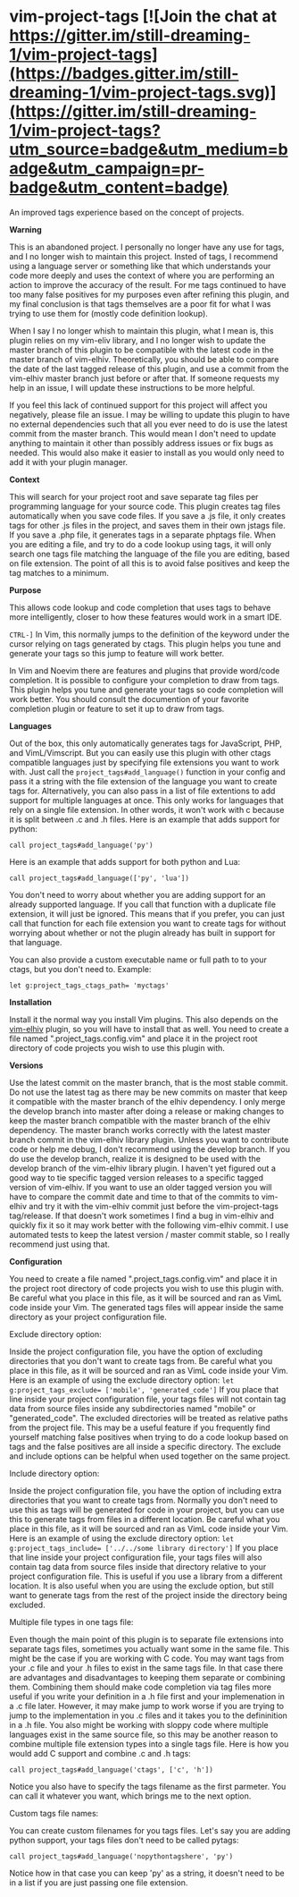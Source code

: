 # vim-project-tags [![Join the chat at https://gitter.im/still-dreaming-1/vim-project-tags](https://badges.gitter.im/still-dreaming-1/vim-project-tags.svg)](https://gitter.im/still-dreaming-1/vim-project-tags?utm_source=badge&utm_medium=badge&utm_campaign=pr-badge&utm_content=badge)
An improved tags experience based on the concept of projects.

**Warning**


This is an abandoned project. I personally no longer have any use for tags, and I no longer wish to maintain this project. Insted of tags, I recommend using a language server or something like that which understands your code more deeply and uses the context of where you are performing an action to improve the accuracy of the result. For me tags continued to have too many false positives for my purposes even after refining this plugin, and my final conclusion is that tags themselves are a poor fit for what I was trying to use them for (mostly code definition lookup).

When I say I no longer whish to maintain this plugin, what I mean is, this plugin relies on my vim-eliv library, and I no longer wish to update the master branch of this plugin to be compatible with the latest code in the master branch of vim-elhiv. Theoretically, you should be able to compare the date of the last tagged release of this plugin, and use a commit from the vim-elhiv master branch just before or after that. If someone requests my help in an issue, I will update these instructions to be more helpful.

If you feel this lack of continued support for this project will affect you negatively, please file an issue. I may be willing to update this plugin to have no external dependencies such that all you ever need to do is use the latest commit from the master branch. This would mean I don't need to update anything to maintain it other than possibly address issues or fix bugs as needed. This would also make it easier to install as you would only need to add it with your plugin manager.


**Context**

This will search for your project root and save separate tag files per programming language for your source code. This plugin creates tag files automatically when you save code files. If you save a .js file, it only creates tags for other .js files in the project, and saves them in their own jstags file. If you save a .php file, it generates tags in a separate phptags file. When you are editing a file, and try to do a code lookup using tags, it will only search one tags file matching the language of the file you are editing, based on file extension. The point of all this is to avoid false positives and keep the tag matches to a minimum.

**Purpose**

This allows code lookup and code completion that uses tags to behave more intelligently, closer to how these features would work in a smart IDE.

`CTRL-]` In Vim, this normally jumps to the definition of the keyword under the cursor relying on tags generated by ctags. This plugin helps you tune and generate your tags so this jump to feature will work better.

In Vim and Noevim there are features and plugins that provide word/code completion. It is possible to configure your completion to draw from tags. This plugin helps you tune and generate your tags so code completion will work better. You should consult the documention of your favorite completion plugin or feature to set it up to draw from tags.

**Languages**

Out of the box, this only automatically generates tags for JavaScript, PHP, and VimL/Vimscript. But you can easily use this plugin with other ctags compatible languages just by specifying file extensions you want to work with. Just call the `project_tags#add_language()` function in your config and pass it a string with the file extension of the language you want to create tags for. Alternatively, you can also pass in a list of file extentions to add support for multiple languages at once. This only works for languages that rely on a single file extension. In other words, it won't work with c because it is split between .c and .h files. Here is an example that adds support for python:

`call project_tags#add_language('py')`

Here is an example that adds support for both python and Lua:

`call project_tags#add_language(['py', 'lua'])`

You don't need to worry about whether you are adding support for an already supported language. If you call that function with a duplicate file extension, it will just be ignored. This means that if you prefer, you can just call that function for each file extension you want to create tags for without worrying about whether or not the plugin already has built in support for that language.

You can also provide a custom executable name or full path to to your ctags, but you don't need to. Example:

`let g:project_tags_ctags_path= 'myctags'`

**Installation**

Install it the normal way you install Vim plugins. This also depends on the [vim-elhiv](https://github.com/still-dreaming-1/vim-elhiv/tree/master) plugin, so you will have to install that as well. You need to create a file named ".project_tags.config.vim" and place it in the project root directory of code projects you wish to use this plugin with.

**Versions**

Use the latest commit on the master branch, that is the most stable commit. Do not use the latest tag as there may be new commits on master that keep it compatible with the master branch of the elhiv dependency. I only merge the develop branch into master after doing a release or making changes to keep the master branch compatible with the master branch of the elhiv dependency. The master branch works correctly with the latest master branch commit in the vim-elhiv library plugin. Unless you want to contribute code or help me debug, I don't recommend using the develop branch. If you do use the develop branch, realize it is designed to be used with the develop branch of the vim-elhiv library plugin. I haven't yet figured out a good way to tie specific tagged version releases to a specific tagged version of vim-elhiv. If you want to use an older tagged version you will have to compare the commit date and time to that of the commits to vim-elhiv and try it with the vim-elhiv commit just before the vim-project-tags tag/release. If that doesn't work sometimes I find a bug in vim-elhiv and quickly fix it so it may work better with the following vim-elhiv commit. I use automated tests to keep the latest version / master commit stable, so I really recommend just using that.

**Configuration**

You need to create a file named ".project_tags.config.vim" and place it in the project root directory of code projects you wish to use this plugin with. Be careful what you place in this file, as it will be sourced and ran as VimL code inside your Vim. The generated tags files will appear inside the same directory as your project configuration file.

Exclude directory option:

Inside the project configuration file, you have the option of excluding directories that you don't want to create tags from. Be careful what you place in this file, as it will be sourced and ran as VimL code inside your Vim. Here is an example of using the exclude directory option:
`let g:project_tags_exclude= ['mobile', 'generated_code']`
If you place that line inside your project configuration file, your tags files will not contain tag data from source files inside any subdirectories named "mobile" or "generated_code". The excluded directories will be treated as relative paths from the project file. This may be a useful feature if you frequently find yourself matching false positives when trying to do a code lookup based on tags and the false positives are all inside a specific directory. The exclude and include options can be helpful when used together on the same project.

Include directory option:

Inside the project configuration file, you have the option of including extra directories that you want to create tags from. Normally you don't need to use this as tags will be generated for code in your project, but you can use this to generate tags from files in a different location.  Be careful what you place in this file, as it will be sourced and ran as VimL code inside your Vim. Here is an example of using the exclude directory option:
`let g:project_tags_include= ['../../some library directory']`
If you place that line inside your project configuration file, your tags files will also contain tag data from source files inside that directory relative to your project configuration file. This is useful if you use a library from a different location. It is also useful when you are using the exclude option, but still want to generate tags from the rest of the project inside the directory being excluded.

Multiple file types in one tags file:

Even though the main point of this plugin is to separate file extensions into separate tags files, sometimes you actually want some in the same file. This might be the case if you are working with C code. You may want tags from your .c file and your .h files to exist in the same tags file. In that case there are advantages and disadvantages to keeping them separate or combining them. Combining them should make code completion via tag files more useful if you write your definition in a .h file first and your implemenation in a .c file later. However, it may make jump to work worse if you are trying to jump to the implementation in you .c files and it takes you to the defininition in a .h file. You also might be working with sloppy code where multiple languages exist in the same source file, so this may be another reason to combine multiple file extension types into a single tags file. Here is how you would add C support and combine .c and .h tags:

`call project_tags#add_language('ctags', ['c', 'h'])`

Notice you also have to specify the tags filename as the first parmeter. You can call it whatever you want, which brings me to the next option.

Custom tags file names:

You can create custom filenames for you tags files. Let's say you are adding python support, your tags files don't need to be called pytags:

`call project_tags#add_language('nopythontagshere', 'py')`

Notice how in that case you can keep 'py' as a string, it doesn't need to be in a list if you are just passing one file extension.

